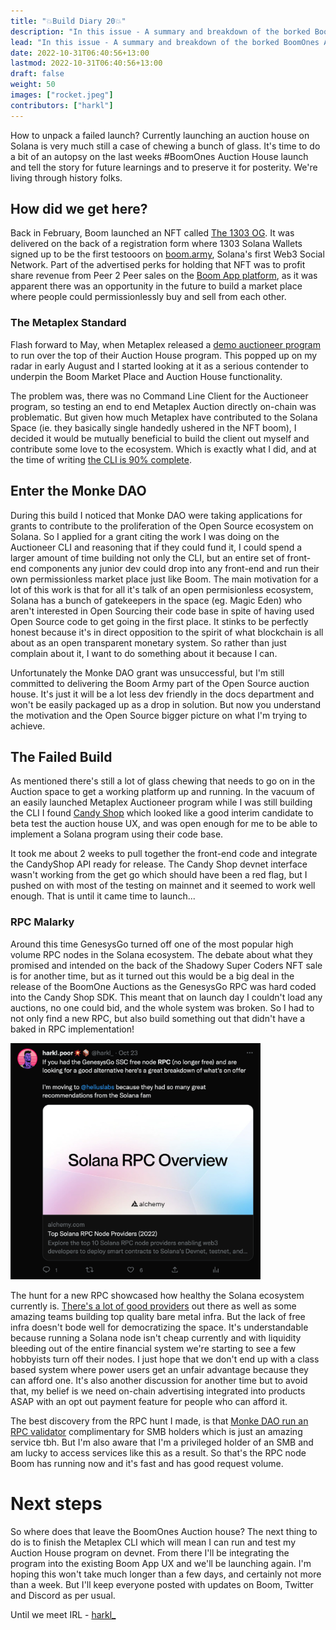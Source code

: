 ```yaml
---
title: "💥Build Diary 20💥"
description: "In this issue - A summary and breakdown of the borked BoomOnes Auction House launch."
lead: "In this issue - A summary and breakdown of the borked BoomOnes Auction House launch."
date: 2022-10-31T06:40:56+13:00
lastmod: 2022-10-31T06:40:56+13:00
draft: false
weight: 50
images: ["rocket.jpeg"]
contributors: ["harkl"]
---
```


How to unpack a failed launch? Currently launching an auction house on Solana is very much still a case of chewing a bunch of glass. It's time to do a bit of an autopsy on the last weeks #BoomOnes Auction House launch and tell the story for future learnings and to preserve it for posterity. We're living through history folks.

## How did we get here?

Back in February, Boom launched an NFT called [The 1303 OG](https://docs.boom.army/prologue/1303/). It was delivered on the back of a registration form where 1303 Solana Wallets signed up to be the first testooors on [boom.army](https://boom.army), Solana's first Web3 Social Network. Part of the advertised perks for holding that NFT was to profit share revenue from Peer 2 Peer sales on the [Boom App platform](https://boom.army), as it was apparent there was an opportunity in the future to build a market place where people could permissionlessly buy and sell from each other. 

### The Metaplex Standard

Flash forward to May, when Metaplex released a [demo auctioneer program](https://github.com/metaplex-foundation/metaplex-program-library/tree/master/auctioneer) to run over the top of their Auction House program. This popped up on my radar in early August and I started looking at it as a serious contender to underpin the Boom Market Place and Auction House functionality.

The problem was, there was no Command Line Client for the Auctioneer program, so testing an end to end Metaplex Auction directly on-chain was problematic. But given how much Metaplex have contributed to the Solana Space (ie. they basically single handedly ushered in the NFT boom), I decided it would be mutually beneficial to build the client out myself and contribute some love to the ecosystem. Which is exactly what I did, and at the time of writing [the CLI is 90% complete](https://github.com/h4rkl/metaplex-auctioneer-cli).

## Enter the Monke DAO

During this build I noticed that Monke DAO were taking applications for grants to contribute to the proliferation of the Open Source ecosystem on Solana. So I applied for a grant citing the work I was doing on the Auctioneer CLI and reasoning that if they could fund it, I could spend a larger amount of time building not only the CLI, but an entire set of front-end components any junior dev could drop into any front-end and run their own permissionless market place just like Boom. The main motivation for a lot of this work is that for all it's talk of an open permisionless ecosystem, Solana has a bunch of gatekeepers in the space (eg. Magic Eden) who aren't interested in Open Sourcing their code base in spite of having used Open Source code to get going in the first place. It stinks to be perfectly honest because it's in direct opposition to the spirit of what blockchain is all about as an open transparent monetary system. So rather than just complain about it, I want to do something about it because I can.

Unfortunately the Monke DAO grant was unsuccessful, but I'm still committed to delivering the Boom Army part of the Open Source auction house. It's just it will be a lot less dev friendly in the docs department and won't be easily packaged up as a drop in solution. But now you understand the motivation and the Open Source bigger picture on what I'm trying to achieve.

## The Failed Build

As mentioned there's still a lot of glass chewing that needs to go on in the Auction space to get a working platform up and running. In the vacuum of an easily launched Metaplex Auctioneer program while I was still building the CLI I found [Candy Shop](https://twitter.com/CandyShopSpace) which looked like a good interim candidate to beta test the auction house UX, and was open enough for me to be able to implement a Solana program using their code base.

It took me about 2 weeks to pull together the front-end code and integrate the CandyShop API ready for release. The Candy Shop devnet interface wasn't working from the get go which should have been a red flag, but I pushed on with most of the testing on mainnet and it seemed to work well enough. That is until it came time to launch...

### RPC Malarky

Around this time GenesysGo turned off one of the most popular high volume RPC nodes in the Solana ecosystem. The debate about what they promised and intended on the back of the Shadowy Super Coders NFT sale is for another time, but as it turned out this would be a big deal in the release of the BoomOne Auctions as the GenesysGo RPC was hard coded into the Candy Shop SDK. This meant that on launch day I couldn't load any auctions, no one could bid, and the whole system was broken. So I had to not only find a new RPC, but also build something out that didn't have a baked in RPC implementation!

<img src="rpc.png" alt="RPC article tweet" width="400"/>

The hunt for a new RPC showcased how healthy the Solana ecosystem currently is. [There's a lot of good providers](https://www.alchemy.com/overviews/solana-rpc) out there as well as some amazing teams building top quality bare metal infra. But the lack of free infra doesn't bode well for democratizing the space. It's understandable because running a Solana node isn't cheap currently and with liquidity bleeding out of the entire financial system we're starting to see a few hobbyists turn off their nodes. I just hope that we don't end up with a class based system where power users get an unfair advantage because they can afford one. It's also another discussion for another time but to avoid that, my belief is we need on-chain advertising integrated into products ASAP with an opt out payment feature for people who can afford it.

The best discovery from the RPC hunt I made, is that [Monke DAO run an RPC validator](https://business.monkedao.io) complimentary for SMB holders which is just an amazing service tbh. But I'm also aware that I'm a privileged holder of an SMB and am lucky to access services like this as a result. So that's the RPC node Boom has running now and it's fast and has good request volume.

# Next steps

So where does that leave the BoomOnes Auction house? The next thing to do is to finish the Metaplex CLI which will mean I can run and test my Auction House program on devnet. From there I'll be integrating the program into the existing Boom App UX and we'll be launching again. I'm hoping this won't take much longer than a few days, and certainly not more than a week. But I'll keep everyone posted with updates on Boom, Twitter and Discord as per usual.

Until we meet IRL - [harkl_](https://boom.army/harkl)